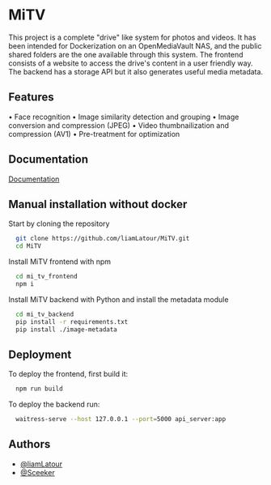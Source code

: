 
# MiTV

This project is a complete "drive" like system for photos and videos.
It has been intended for Dockerization on an OpenMediaVault NAS, and the public shared folders are the one available through this system.
The frontend consists of a website to access the drive's content in a user friendly way.
The backend has a storage API but it also generates useful media metadata.

## Features

• Face recognition
• Image similarity detection and grouping
• Image conversion and compression (JPEG)
• Video thumbnailization and compression (AV1)
• Pre-treatment for optimization
## Documentation

[Documentation](https://github.com/liamLatour/MiTV/wiki)

## Manual installation without docker

Start by cloning the repository

```bash
  git clone https://github.com/liamLatour/MiTV.git
  cd MiTV
```

Install MiTV frontend with npm

```bash
  cd mi_tv_frontend
  npm i
```

Install MiTV backend with Python and install the metadata module

```bash
  cd mi_tv_backend
  pip install -r requirements.txt
  pip install ./image-metadata
```
## Deployment

To deploy the frontend, first build it:

```bash
  npm run build
```

To deploy the backend run:

```bash
  waitress-serve --host 127.0.0.1 --port=5000 api_server:app
```

## Authors

- [@liamLatour](https://www.github.com/liamLatour)
- [@Sceeker](https://www.github.com/Sceeker)
